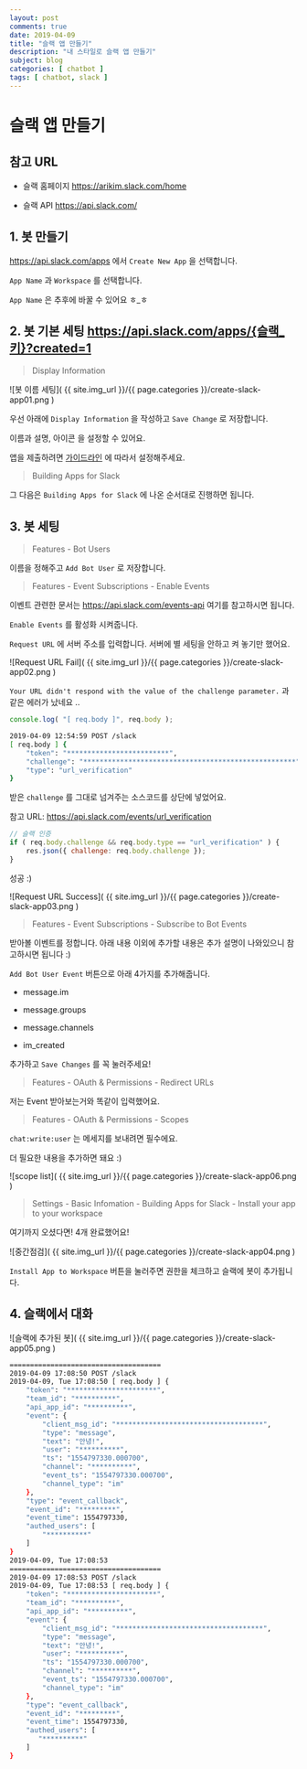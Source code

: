 ```yaml
---
layout: post
comments: true
date: 2019-04-09
title: "슬랙 앱 만들기"
description: "내 스타일로 슬랙 앱 만들기"
subject: blog
categories: [ chatbot ]
tags: [ chatbot, slack ]
---
```


# 슬랙 앱 만들기

## 참고 URL

- 슬랙 홈페이지 <https://arikim.slack.com/home>

- 슬랙 API <https://api.slack.com/>


## 1. 봇 만들기

<https://api.slack.com/apps> 에서 `Create New App` 을 선택합니다.

`App Name` 과 `Workspace` 를 선택합니다.

`App Name` 은 추후에 바꿀 수 있어요 ㅎ_ㅎ


## 2. 봇 기본 세팅 <https://api.slack.com/apps/{슬랙_키}?created=1>

> Display Information

![봇 이름 세팅]( {{ site.img_url }}/{{ page.categories }}/create-slack-app01.png )

우선 아래에 `Display Information` 을 작성하고 `Save Change` 로 저장합니다.

이름과 설명, 아이콘 을 설정할 수 있어요.

앱을 제출하려면 [가이드라인](https://api.slack.com/docs/slack-apps-guidelines) 에 따라서 설정해주세요.

> Building Apps for Slack

그 다음은 `Building Apps for Slack` 에 나온 순서대로 진행하면 됩니다.


## 3. 봇 세팅

> Features - Bot Users

이름을 정해주고 `Add Bot User` 로 저장합니다.

> Features - Event Subscriptions - Enable Events

이벤트 관련한 문서는 <https://api.slack.com/events-api> 여기를 참고하시면 됩니다.

`Enable Events` 를 활성화 시켜줍니다.

`Request URL` 에 서버 주소를 입력합니다. 서버에 별 세팅을 안하고 켜 놓기만 했어요.

![Request URL Fail]( {{ site.img_url }}/{{ page.categories }}/create-slack-app02.png )

`Your URL didn't respond with the value of the challenge parameter.` 과 같은 에러가 났네요 .. 

```javascript
console.log( "[ req.body ]", req.body );
````

```bash
2019-04-09 12:54:59 POST /slack
[ req.body ] {
    "token": "*************************",
    "challenge": "****************************************************",
    "type": "url_verification"
}
```

받은 `challenge` 를 그대로 넘겨주는 소스코드를 상단에 넣었어요.

참고 URL: <https://api.slack.com/events/url_verification>

```javascript
// 슬랙 인증
if ( req.body.challenge && req.body.type == "url_verification" ) {
    res.json({ challenge: req.body.challenge });
}
```

성공 :)

![Request URL Success]( {{ site.img_url }}/{{ page.categories }}/create-slack-app03.png )

> Features - Event Subscriptions - Subscribe to Bot Events

받아볼 이벤트를 정합니다. 아래 내용 이외에 추가할 내용은 추가 설명이 나와있으니 참고하시면 됩니다 :)

`Add Bot User Event` 버튼으로 아래 4가지를 추가해줍니다.

- message.im

- message.groups

- message.channels

- im_created

추가하고 `Save Changes` 를 꼭 눌러주세요!

> Features - OAuth & Permissions - Redirect URLs

저는 Event 받아보는거와 똑같이 입력했어요.

> Features - OAuth & Permissions - Scopes

`chat:write:user` 는 메세지를 보내려면 필수에요.

더 필요한 내용을 추가하면 돼요 :)

![scope list]( {{ site.img_url }}/{{ page.categories }}/create-slack-app06.png )

> Settings - Basic Infomation - Building Apps for Slack - Install your app to your workspace

여기까지 오셨다면! 4개 완료했어요!

![중간점검]( {{ site.img_url }}/{{ page.categories }}/create-slack-app04.png )

`Install App to Workspace` 버튼을 눌러주면 권한을 체크하고 슬랙에 봇이 추가됩니다.


## 4. 슬랙에서 대화

![슬랙에 추가된 봇]( {{ site.img_url }}/{{ page.categories }}/create-slack-app05.png )

```bash
=====================================
2019-04-09 17:08:50 POST /slack
2019-04-09, Tue 17:08:50 [ req.body ] {
    "token": "**********************",
    "team_id": "**********",
    "api_app_id": "**********",
    "event": {
        "client_msg_id": "************************************",
        "type": "message",
        "text": "안녕!",
        "user": "**********",
        "ts": "1554797330.000700",
        "channel": "**********",
        "event_ts": "1554797330.000700",
        "channel_type": "im"
    },
    "type": "event_callback",
    "event_id": "*********",
    "event_time": 1554797330,
    "authed_users": [
        "**********"
    ]
}
2019-04-09, Tue 17:08:53 
=====================================
2019-04-09 17:08:53 POST /slack
2019-04-09, Tue 17:08:53 [ req.body ] {
    "token": "**********************",
    "team_id": "**********",
    "api_app_id": "**********",
    "event": {
        "client_msg_id": "************************************",
        "type": "message",
        "text": "안녕!",
        "user": "**********",
        "ts": "1554797330.000700",
        "channel": "**********",
        "event_ts": "1554797330.000700",
        "channel_type": "im"
    },
    "type": "event_callback",
    "event_id": "*********",
    "event_time": 1554797330,
    "authed_users": [
       "**********"
    ]
}
```